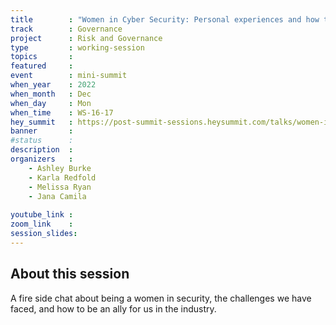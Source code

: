 ```yaml
---
title        : "Women in Cyber Security: Personal experiences and how to be an Ally"
track        : Governance
project      : Risk and Governance
type         : working-session
topics       : 
featured     :
event        : mini-summit
when_year    : 2022
when_month   : Dec
when_day     : Mon
when_time    : WS-16-17
hey_summit   : https://post-summit-sessions.heysummit.com/talks/women-in-cyber-security-personal-experiences-and-how-to-be-an-ally/
banner       : 
#status      : 
description  :
organizers   :
    - Ashley Burke
    - Karla Redfold
    - Melissa Ryan
    - Jana Camila
    
youtube_link : 
zoom_link    : 
session_slides:
---
```




## About this session
A fire side chat about being a women in security, the challenges we have faced, and how to be an ally for us in the industry.
